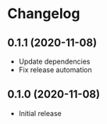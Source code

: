 # Changelog

## 0.1.1 (2020-11-08)

- Update dependencies
- Fix release automation

## 0.1.0 (2020-11-08)

- Initial release
